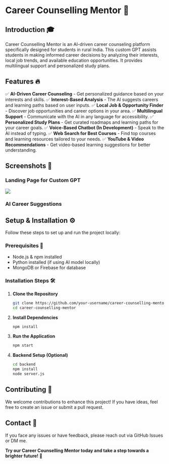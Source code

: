 # Career Counselling Mentor 🚀

## Introduction 🎓

Career Counselling Mentor is an AI-driven career counseling platform specifically designed for students in rural India. This custom GPT assists students in making informed career decisions by analyzing their interests, local job trends, and available education opportunities. It provides multilingual support and personalized study plans.

## Features 🔥

✅ **AI-Driven Career Counseling** - Get personalized guidance based on your interests and skills.
✅ **Interest-Based Analysis** - The AI suggests careers and learning paths based on user inputs.
✅ **Local Job & Opportunity Finder** - Discover job opportunities and career options in your area.
✅ **Multilingual Support** - Communicate with the AI in any language for accessibility.
✅ **Personalized Study Plans** - Get curated roadmaps and learning paths for your career goals.
✅ **Voice-Based Chatbot (In Development)** - Speak to the AI instead of typing.
✅ **Web Search for Best Courses** - Find top courses and learning resources tailored to your needs.
✅ **YouTube & Video Recommendations** - Get video-based learning suggestions for better understanding.

## Screenshots 📸

### Landing Page for Custom GPT
<img src="https://res.cloudinary.com/dti5em2nu/image/upload/v1738952642/w6liou3ao3cyrcbh6plz.jpg"/>


### AI Career Suggestions


## Setup & Installation ⚙️

Follow these steps to set up and run the project locally:

### Prerequisites 📌

- Node.js & npm installed
- Python installed (if using AI model locally)
- MongoDB or Firebase for database

### Installation Steps 🛠

1. **Clone the Repository**
   ```bash
   git clone https://github.com/your-username/career-counselling-mentor.git
   cd career-counselling-mentor
   ```
2. **Install Dependencies**
   ```bash
   npm install
   ```
3. **Run the Application**
   ```bash
   npm start
   ```
4. **Backend Setup (Optional)**
   ```bash
   cd backend
   npm install
   node server.js
   ```

## Contributing 🤝

We welcome contributions to enhance this project! If you have ideas, feel free to create an issue or submit a pull request.

## Contact 📩

If you face any issues or have feedback, please reach out via GitHub Issues or DM me.

**Try our Career Counselling Mentor today and take a step towards a brighter future! 🚀**

